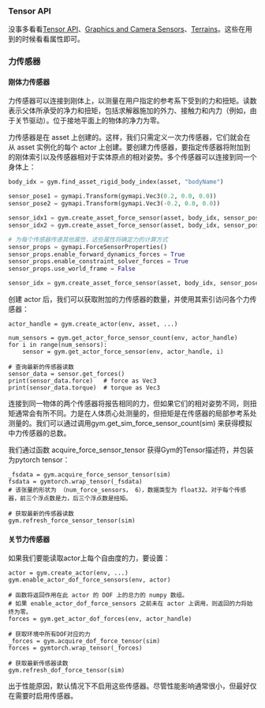 ### Tensor API
没事多看看[Tensor API](https://junxnone.github.io/isaacgymdocs/programming/tensors.html)、[Graphics and Camera Sensors](https://junxnone.github.io/isaacgymdocs/programming/graphics.html)、[Terrains](https://junxnone.github.io/isaacgymdocs/programming/terrain.html)。这些在用到的时候看看属性即可。

### 力传感器
#### 刚体力传感器
力传感器可以连接到刚体上，以测量在用户指定的参考系下受到的力和扭矩。读数表示父体所承受的净力和扭矩，包括求解器施加的外力、接触力和内力（例如，由于关节驱动）。位于接地平面上的物体的净力为零。

力传感器是在 asset 上创建的。这样，我们只需定义一次力传感器，它们就会在从 asset 实例化的每个 actor 上创建。要创建力传感器，要指定传感器将附加到的刚体索引以及传感器相对于实体原点的相对姿势。多个传感器可以连接到同一个身体上：
```python
body_idx = gym.find_asset_rigid_body_index(asset, "bodyName")

sensor_pose1 = gymapi.Transform(gymapi.Vec3(0.2, 0.0, 0.0))
sensor_pose2 = gymapi.Transform(gymapi.Vec3(-0.2, 0.0, 0.0))

sensor_idx1 = gym.create_asset_force_sensor(asset, body_idx, sensor_pose1)
sensor_idx2 = gym.create_asset_force_sensor(asset, body_idx, sensor_pose2)

# 为每个传感器传递其他属性，这些属性将确定力的计算方式
sensor_props = gymapi.ForceSensorProperties()
sensor_props.enable_forward_dynamics_forces = True
sensor_props.enable_constraint_solver_forces = True
sensor_props.use_world_frame = False

sensor_idx = gym.create_asset_force_sensor(asset, body_idx, sensor_pose, sensor_props)

```
创建 actor 后，我们可以获取附加的力传感器的数量，并使用其索引访问各个力传感器：
```
actor_handle = gym.create_actor(env, asset, ...)

num_sensors = gym.get_actor_force_sensor_count(env, actor_handle)
for i in range(num_sensors):
    sensor = gym.get_actor_force_sensor(env, actor_handle, i)

# 查询最新的传感器读数
sensor_data = sensor.get_forces()
print(sensor_data.force)   # force as Vec3
print(sensor_data.torque)  # torque as Vec3

```
连接到同一物体的两个传感器将报告相同的力，但如果它们的相对姿势不同，则扭矩通常会有所不同。力是在人体质心处测量的，但扭矩是在传感器的局部参考系处测量的。我们可以通过调用gym.get_sim_force_sensor_count(sim) 来获得模拟中力传感器的总数。

我们通过函数 acquire_force_sensor_tensor 获得Gym的Tensor描述符，并包装为pytorch tensor：
```
_fsdata = gym.acquire_force_sensor_tensor(sim)
fsdata = gymtorch.wrap_tensor(_fsdata)
# 该张量的形状为 （num_force_sensors， 6），数据类型为 float32。对于每个传感器，前三个浮点数是力，后三个浮点数是扭矩。

# 获取最新的传感器读数
gym.refresh_force_sensor_tensor(sim)
```
#### 关节力传感器
如果我们要能读取actor上每个自由度的力，要设置：
```
actor = gym.create_actor(env, ...)
gym.enable_actor_dof_force_sensors(env, actor)

# 函数将返回作用在此 actor 的 DOF 上的总力的 numpy 数组。
# 如果 enable_actor_dof_force_sensors 之前未在 actor 上调用，则返回的力将始终为零。
forces = gym.get_actor_dof_forces(env, actor_handle)

# 获取环境中所有DOF对应的力
_forces = gym.acquire_dof_force_tensor(sim)
forces = gymtorch.wrap_tensor(_forces)

# 获取最新传感器读数
gym.refresh_dof_force_tensor(sim)
```
出于性能原因，默认情况下不启用这些传感器。尽管性能影响通常很小，但最好仅在需要时启用传感器。